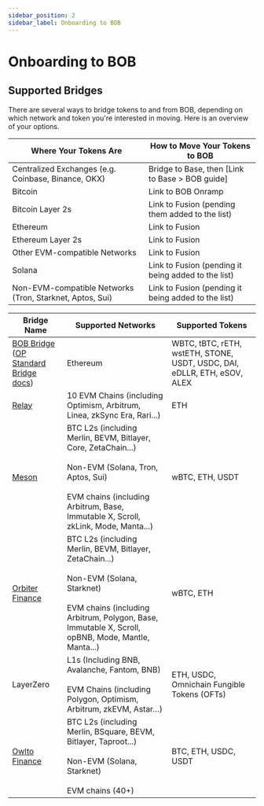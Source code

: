 ```yaml
---
sidebar_position: 2
sidebar_label: Onboarding to BOB
---
```


# Onboarding to BOB

## Supported Bridges

There are several ways to bridge tokens to and from BOB, depending on which network and token you're interested in moving. Here is an overview of your options.

| Where Your Tokens Are                                    | How to Move Your Tokens to BOB                      |
| -------------------------------------------------------- | --------------------------------------------------- |
| Centralized Exchanges (e.g. Coinbase, Binance, OKX)      | Bridge to Base, then [Link to Base > BOB guide]     |
| Bitcoin                                                  | Link to BOB Onramp                                  |
| Bitcoin Layer 2s                                         | Link to Fusion (pending them added to the list)     |
| Ethereum                                                 | Link to Fusion                                      |
| Ethereum Layer 2s                                        | Link to Fusion                                      |
| Other EVM-compatible Networks                            | Link to Fusion                                      |
| Solana                                                   | Link to Fusion (pending it being added to the list) |
| Non-EVM-compatible Networks (Tron, Starknet, Aptos, Sui) | Link to Fusion (pending it being added to the list) |

| Bridge Name                                                                                                                                            | Supported Networks                                                                                                                                                                                           | Supported Tokens                                                         |
| ------------------------------------------------------------------------------------------------------------------------------------------------------ | ------------------------------------------------------------------------------------------------------------------------------------------------------------------------------------------------------------ | ------------------------------------------------------------------------ |
| [BOB Bridge](https://app.gobob.xyz/bridge)<br/> ([OP Standard Bridge docs](https://docs.optimism.io/builders/app-developers/bridging/standard-bridge)) | Ethereum                                                                                                                                                                                                     | WBTC, tBTC, rETH, wstETH, STONE, USDT, USDC, DAI, eDLLR, ETH, eSOV, ALEX |
| [Relay](https://relay.link/bridge/)                                                                                                                    | 10 EVM Chains (including Optimism, Arbitrum, Linea, zkSync Era, Rari...)                                                                                                                                     | ETH                                                                      |
| [Meson](https://meson.fi/)                                                                                                                             | BTC L2s (including Merlin, BEVM, Bitlayer, Core, ZetaChain...)<br/><br/>Non-EVM (Solana, Tron, Aptos, Sui)<br/><br/>EVM chains (including Arbitrum, Base, Immutable X, Scroll, zkLink, Mode, Manta...)       | wBTC, ETH, USDT                                                          |
| [Orbiter Finance](https://www.orbiter.finance/)                                                                                                        | BTC L2s (including Merlin, BEVM, Bitlayer, ZetaChain...) <br/><br/> Non-EVM (Solana, Starknet) <br/><br/> EVM chains (including Arbitrum, Polygon, Base, Immutable X, Scroll, opBNB, Mode, Mantle, Manta...) | wBTC, ETH                                                                |
| LayerZero                                                                                                                                              | L1s (Including BNB, Avalanche, Fantom, BNB)<br/><br/>EVM Chains (including Polygon, Optimism, Arbitrum, zkEVM, Astar…)                                                                                       | ETH, USDC, Omnichain Fungible Tokens (OFTs)                              |
| [Owlto Finance](https://owlto.finance/bridge)                                                                                                          | BTC L2s (including Merlin, BSquare, BEVM, Bitlayer, Taproot...)<br/><br/>Non-EVM (Solana, Starknet)<br/><br/>EVM chains (40+)                                                                                | BTC, ETH, USDC, USDT                                                     |
